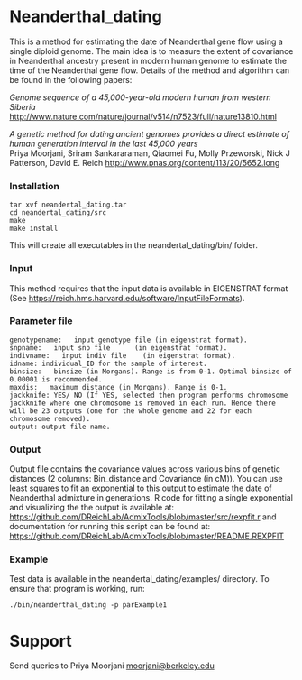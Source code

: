 # Neanderthal_dating
This is a method for estimating the date of Neanderthal gene flow using a single diploid genome. The main idea is to measure the extent of covariance in Neanderthal ancestry present in modern human genome to estimate the time of the Neanderthal gene flow. Details of the method and algorithm can be found in the following papers:

*Genome sequence of a 45,000-year-old modern human from western Siberia* <br />
http://www.nature.com/nature/journal/v514/n7523/full/nature13810.html

*A genetic method for dating ancient genomes provides a direct estimate of human generation interval in the last 45,000 years* <br />
Priya Moorjani, Sriram Sankararaman, Qiaomei Fu, Molly Przeworski, Nick J Patterson, David E. Reich
http://www.pnas.org/content/113/20/5652.long

### Installation
```
tar xvf neandertal_dating.tar
cd neandertal_dating/src
make
make install
```
This will create all executables in the neandertal_dating/bin/ folder. 


### Input
This method requires that the input data is available in EIGENSTRAT format (See https://reich.hms.harvard.edu/software/InputFileFormats).  

### Parameter file
```
genotypename:   input genotype file (in eigenstrat format).
snpname:   input snp file      (in eigenstrat format).
indivname:   input indiv file    (in eigenstrat format).
idname: individual_ID for the sample of interest.
binsize:   binsize (in Morgans). Range is from 0-1. Optimal binsize of 0.00001 is recommended.
maxdis:   maximum_distance (in Morgans). Range is 0-1. 
jackknife: YES/ NO (If YES, selected then program performs chromosome jackknife where one chromosome is removed in each run. Hence there will be 23 outputs (one for the whole genome and 22 for each chromosome removed).
output: output file name.
```
### Output

Output file contains the covariance values across various bins of genetic distances (2 columns: Bin_distance and Covariance (in cM)). You can use least squares to fit an exponential to this output to estimate the date of Neanderthal admixture in generations. R code for fitting a single exponential and visualizing the the output is available at:
https://github.com/DReichLab/AdmixTools/blob/master/src/rexpfit.r
and documentation for running this script can be found at: https://github.com/DReichLab/AdmixTools/blob/master/README.REXPFIT

### Example

Test data is available in the neandertal_dating/examples/ directory. To ensure that program is working, run:
```
./bin/neanderthal_dating -p parExample1
```

# Support
Send queries to Priya Moorjani <moorjani@berkeley.edu>
